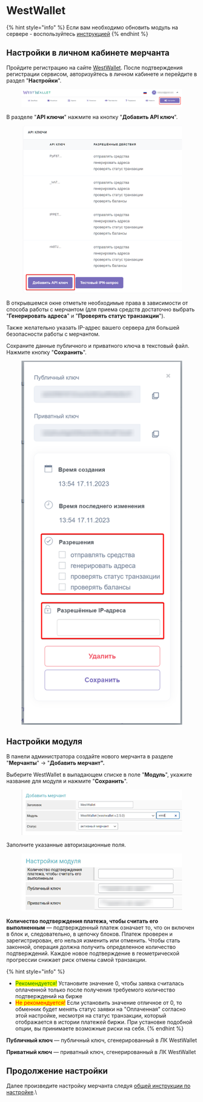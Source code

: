 # WestWallet

{% hint style="info" %}
Если вам необходимо обновить модуль на сервере - воспользуйтесь [инструкцией](https://premium.gitbook.io/rukovodstvo-polzovatelya/osnovnye-nastroiki/faq/kak-obnovit-faily-na-servere#moduli-merchantov)
{% endhint %}

## Настройки в личном кабинете мерчанта

Пройдите регистрацию на сайте [WestWallet](https://westwallet.io/). После подтверждения регистрации сервисом, авторизуйтесь в личном кабинете и перейдите в раздел "**Настройки**".

<figure><img src="../../../.gitbook/assets/image (1412).png" alt=""><figcaption></figcaption></figure>

В разделе "**API ключи**" нажмите на кнопку "**Добавить API ключ**".

<figure><img src="../../../.gitbook/assets/image (1414).png" alt="" width="563"><figcaption></figcaption></figure>

В открывшемся окне отметьте необходимые права в зависимости от способа работы с мерчантом (для приема средств достаточно выбрать "**Генерировать адреса**" и "**Проверять статус транзакции**").

Также желательно указать IP-адрес вашего сервера для большей безопасности работы с мерчантом.

Сохраните данные публичного и приватного ключа в текстовый файл. Нажмите кнопку "**Сохранить**".

<figure><img src="../../../.gitbook/assets/image (1413).png" alt="" width="438"><figcaption></figcaption></figure>

## Настройки модуля

В панели администратора создайте нового мерчанта в разделе "**Мерчанты**" -> "**Добавить мерчант".**

Выберите WestWallet в выпадающем списке в поле "**Модуль**", укажите название для модуля и нажмите "**Сохранить**".

<figure><img src="../../../.gitbook/assets/image (1415).png" alt="" width="563"><figcaption></figcaption></figure>

Заполните указанные авторизационные поля.

<figure><img src="../../../.gitbook/assets/image (1416).png" alt="" width="461"><figcaption></figcaption></figure>

**Количество подтверждения платежа, чтобы считать его выполненным** — подтвержденный платеж означает то, что он включен в блок и, следовательно, в цепочку блоков. Платеж проверен и зарегистрирован, его нельзя изменить или отменить. Чтобы стать законной, операция должна получить определенное количество подтверждений. Каждое новое подтверждение в геометрической прогрессии снижает риск отмены самой транзакции.

{% hint style="info" %}
* <mark style="color:green;">Рекомендуется!</mark> Установите значение 0, чтобы заявка считалась оплаченной только после получения требуемого количество подтверждений на бирже
* <mark style="color:red;">Не рекомендуется!</mark> Если установить значение отличное от 0, то обменник будет менять статус заявки на "Оплаченная" согласно этой настройке, несмотря на статус транзакции, который отображается в истории платежей биржи. При установке подобной опции, вы принимаете возможные риски на себя.
{% endhint %}

**Публичный ключ** — публичный ключ, сгенерированный в ЛК WestWallet

**Приватный ключ** — приватный ключ, сгенерированный в ЛК WestWallet

## Продолжение настройки

Далее произведите настройку мерчанта следуя [общей инструкции по настройке](https://premium.gitbook.io/rukovodstvo-polzovatelya/osnovnye-nastroiki/merchanty-i-avtovyplaty/merchanty/obshie-nastroiki-merchantov).\
